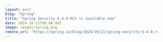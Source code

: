 ```yaml
---
layout: post
blog: "Spring"
title: "Spring Security 6.4.0-RC1 is available now"
date: 2024-10-21T00:00:00Z
image: images/spring.png
remote_url: "https://spring.io/blog/2024/10/21/spring-security-6-4-0-rc1-is-available-now"
---
```

